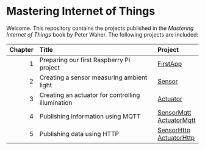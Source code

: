 Mastering Internet of Things
================================

Welcome. This repository contains the projects published in the *Mastering Internet of Things* book by Peter Waher. The following projects are included:

| Chapter | Title                                             | Project                                                   |
|--------:|:--------------------------------------------------|:----------------------------------------------------------|
|       1 | Preparing our first Raspberry Pi project          | [FirstApp](FirstApp)                                      |
|       2 | Creating a sensor measuring ambient light         | [Sensor](Sensor)                                          |
|       3 | Creating an actuator for controlling illumination | [Actuator](Actuator)                                      |
|       4 | Publishing information using MQTT                 | [SensorMqtt](SensorMqtt)<br/>[ActuatorMqtt](ActuatorMqtt) |
|       5 | Publishing data using HTTP                        | [SensorHttp](SensorHttp)<br/>[ActuatorHttp](ActuatorHttp) |